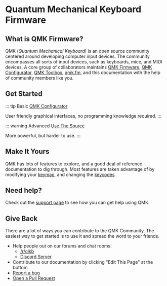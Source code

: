 # Quantum Mechanical Keyboard Firmware

## What is QMK Firmware?

QMK (*Quantum Mechanical Keyboard*) is an open source community centered around developing computer input devices. The community encompasses all sorts of input devices, such as keyboards, mice, and MIDI devices. A core group of collaborators maintains [QMK Firmware](https://github.com/qmk/qmk_firmware), [QMK Configurator](https://config.qmk.fm), [QMK Toolbox](https://github.com/qmk/qmk_toolbox), [qmk.fm](https://qmk.fm), and this documentation with the help of community members like you.

## Get Started

::: tip Basic
[QMK Configurator](newbs_building_firmware_configurator)

User friendly graphical interfaces, no programming knowledge required.
:::

::: warning Advanced
[Use The Source](newbs)

More powerful, but harder to use.
:::

## Make It Yours

QMK has lots of features to explore, and a good deal of reference documentation to dig through. Most features are taken advantage of by modifying your [keymap](keymap), and changing the [keycodes](keycodes).

## Need help?

Check out the [support page](support) to see how you can get help using QMK.

## Give Back

There are a lot of ways you can contribute to the QMK Community. The easiest way to get started is to use it and spread the word to your friends.

* Help people out on our forums and chat rooms:
    * [/r/olkb](https://www.reddit.com/r/olkb/)
    * [Discord Server](https://discord.gg/Uq7gcHh)
* Contribute to our documentation by clicking "Edit This Page" at the bottom
* [Report a bug](https://github.com/qmk/qmk_firmware/issues/new/choose)
* [Open a Pull Request](contributing)
